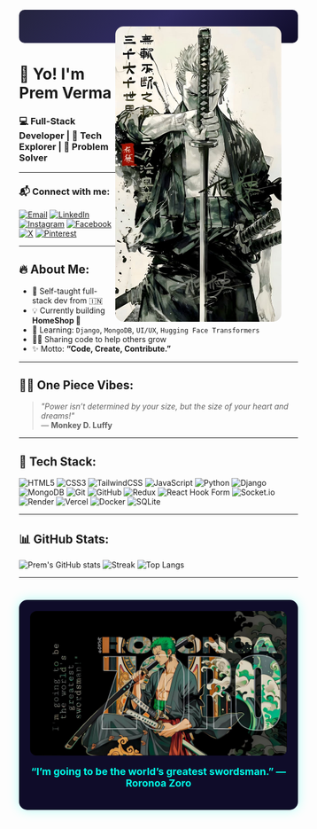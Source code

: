 <p align="center" style="background-color:#0f0c29;background-image:linear-gradient(315deg,#0f0c29,#302b63,#24243e);padding: 30px; border-radius: 10px; color: #00ffe7;">

<img src="❥Zoro••• _ One Piece.jpeg" alt="Zoro" align="right" width="300" style="border-radius:15px; pattern-repeat:repeat;" />

# 👒 Yo! I'm Prem Verma

### 💻 Full-Stack Developer | 🧠 Tech Explorer | 🎯 Problem Solver  

---

### 📬 Connect with me:

[![Email](https://img.shields.io/badge/Email-D14836?logo=gmail&logoColor=white)](mailto:premv6264@gmail.com)
[![LinkedIn](https://img.shields.io/badge/LinkedIn-%230077B5.svg?logo=linkedin&logoColor=white)](https://linkedin.com/in/Prem%20Verma)
[![Instagram](https://img.shields.io/badge/Instagram-%23E4405F.svg?logo=Instagram&logoColor=white)](https://instagram.com/mainpremhun_)
[![Facebook](https://img.shields.io/badge/Facebook-%231877F2.svg?logo=Facebook&logoColor=white)](https://facebook.com/Prem%20Verma)
[![X](https://img.shields.io/badge/X-black.svg?logo=X&logoColor=white)](https://x.com/X__king__)
[![Pinterest](https://img.shields.io/badge/Pinterest-%23E60023.svg?logo=Pinterest&logoColor=white)](https://pinterest.com/premv6264)

---

## 🔥 About Me:

- 🧠 Self-taught full-stack dev from 🇮🇳
- 💡 Currently building **HomeShop 🛒**
- 🧪 Learning: `Django`, `MongoDB`, `UI/UX`, `Hugging Face Transformers`
- 🧑‍💻 Sharing code to help others grow
- ✨ Motto: **“Code, Create, Contribute.”**

---

## 🏴‍☠️ One Piece Vibes:
> _"Power isn’t determined by your size, but the size of your heart and dreams!"_  
> — **Monkey D. Luffy**

---

## 🧰 Tech Stack:

![HTML5](https://img.shields.io/badge/html5-%23E34F26.svg?style=for-the-badge&logo=html5&logoColor=white)
![CSS3](https://img.shields.io/badge/css3-%231572B6.svg?style=for-the-badge&logo=css3&logoColor=white)
![TailwindCSS](https://img.shields.io/badge/tailwindcss-%2338B2AC.svg?style=for-the-badge&logo=tailwind-css&logoColor=white)
![JavaScript](https://img.shields.io/badge/javascript-%23323330.svg?style=for-the-badge&logo=javascript&logoColor=%23F7DF1E)
![Python](https://img.shields.io/badge/python-3670A0?style=for-the-badge&logo=python&logoColor=ffdd54)
![Django](https://img.shields.io/badge/django-%23092E20.svg?style=for-the-badge&logo=django&logoColor=white)
![MongoDB](https://img.shields.io/badge/MongoDB-%234ea94b.svg?style=for-the-badge&logo=mongodb&logoColor=white)
![Git](https://img.shields.io/badge/git-%23F05033.svg?style=for-the-badge&logo=git&logoColor=white)
![GitHub](https://img.shields.io/badge/github-%23121011.svg?style=for-the-badge&logo=github&logoColor=white)
![Redux](https://img.shields.io/badge/redux-%23593d88.svg?style=for-the-badge&logo=redux&logoColor=white)
![React Hook Form](https://img.shields.io/badge/React%20Hook%20Form-%23EC5990.svg?style=for-the-badge&logo=reacthookform&logoColor=white)
![Socket.io](https://img.shields.io/badge/Socket.io-black?style=for-the-badge&logo=socket.io&badgeColor=010101)
![Render](https://img.shields.io/badge/Render-%46E3B7.svg?style=for-the-badge&logo=render&logoColor=white)
![Vercel](https://img.shields.io/badge/vercel-%23000000.svg?style=for-the-badge&logo=vercel&logoColor=white)
![Docker](https://img.shields.io/badge/docker-%230db7ed.svg?style=for-the-badge&logo=docker&logoColor=white)
![SQLite](https://img.shields.io/badge/sqlite-%2307405e.svg?style=for-the-badge&logo=sqlite&logoColor=white)

---

## 📊 GitHub Stats:

![Prem's GitHub stats](https://github-readme-stats.vercel.app/api?username=PremVerma25-12&theme=tokyonight&hide_border=false&include_all_commits=true&count_private=true)
![Streak](https://streak-stats.demolab.com?user=PremVerma25-12&theme=tokyonight&hide_border=false)
![Top Langs](https://github-readme-stats.vercel.app/api/top-langs/?username=PremVerma25-12&theme=tokyonight&layout=compact)

---
<div align="center" style="margin-top: 40px; padding: 20px; background-color: #0f0c29; border-radius: 15px; box-shadow: 0 0 20px rgba(0, 255, 231, 0.3);">
  <img src="IMG_20250807_010642.jpg" alt="Zoro" style="max-width: 100%; height: auto; border-radius: 12px;" />
  <p style="margin-top: 15px; font-size: 18px; color: #00ffe7; font-weight: bold;">
    “I’m going to be the world’s greatest swordsman.” — Roronoa Zoro
  </p>
</div>

  
